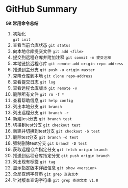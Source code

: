 ﻿# GitHub Summary
**Git 常用命令总结**

 1. 初始化
    <br/> `git init`
 2. 查看当前仓库状态
    `git status`
 3. 向本地仓库提交文件
    `git add <file>`
 4. 提交到远程仓库并附加注释
    `git commit -m 提交注释`
 5. 本地链接远程仓库
    `git remote add origin repo-address`
 6. 推送到主分支
    `git push -u origin master` 
 7. 克隆仓库到本地
    `git clone repo-address` 
 8. 查看提交日志
    `git log` 
 9. 查看远程仓库版本
    `git remote -v` 
 10. 删除所有文件
    `git rm -f *` 
 11. 查看帮助信息
    `git help config` 
 12. 列出本地分支
    `git branch` 
 13. 列出远程分支
    `git branch -r` 
 14. 新建test分支
    `git branch test` 
 15. 切换到test分支
    `git checkout test` 
 16. 新建并切换到test分支
    `git checkout -b test` 
 17. 删除test分支
    `git branch -d test` 
 18. 强制删除test分支
    `git branch -D test` 
 19. 获取远程仓库指定分支
    `git fetch origin branch` 
 20. 推送到远程仓库指定分支
    `git push origin branch` 
 21. 列出现有标签
    `git tag` 
 22. 显示指定版本详细信息
    `git show <version>` 
 23. 全局查询字符串
    `git grep 查询文本` 
 24. 针对版本查询字符串
    `git grep 查询文本 v1.0` 